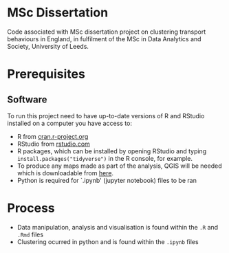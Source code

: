# MSc Dissertation
Code associated with MSc dissertation project on clustering transport behaviours in England, in fulfilment of the MSc in Data Analytics and Society, University of Leeds.

# Prerequisites

## Software

To run this project need to have up-to-date versions of R and RStudio
installed on a computer you have access to:

-   R from [cran.r-project.org](https://cran.r-project.org/)
-   RStudio from
    [rstudio.com](https://rstudio.com/products/rstudio/download/#download)
-   R packages, which can be installed by opening RStudio and typing
    `install.packages("tidyverse")` in the R console, for example.
-   To produce any maps made as part of the analysis, QGIS will be needed which is downloadable from [here](https://qgis.org/en/site/forusers/download.html).
-   Python is required for `.ipynb' (jupyter notebook) files to be ran


# Process

-   Data manipulation, analysis and visualisation is found within the `.R` and `.Rmd` files
-   Clustering ocurred in python and is found within the `.ipynb` files
